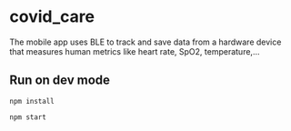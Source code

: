 # covid_care
The mobile app uses BLE to track and save data from a hardware device that measures human metrics like heart rate, SpO2, temperature,...
## Run on dev mode
```
npm install

npm start
```

